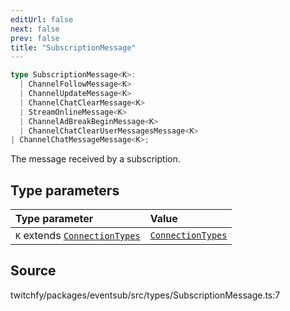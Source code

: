 ```yaml
---
editUrl: false
next: false
prev: false
title: "SubscriptionMessage"
---
```


```ts
type SubscriptionMessage<K>: 
  | ChannelFollowMessage<K>
  | ChannelUpdateMessage<K>
  | ChannelChatClearMessage<K>
  | StreamOnlineMessage<K>
  | ChannelAdBreakBeginMessage<K>
  | ChannelChatClearUserMessagesMessage<K>
| ChannelChatMessageMessage<K>;
```

The message received by a subscription.

## Type parameters

| Type parameter | Value |
| :------ | :------ |
| `K` extends [`ConnectionTypes`](/api/eventsub/type-aliases/connectiontypes/) | [`ConnectionTypes`](/api/eventsub/type-aliases/connectiontypes/) |

## Source

twitchfy/packages/eventsub/src/types/SubscriptionMessage.ts:7
